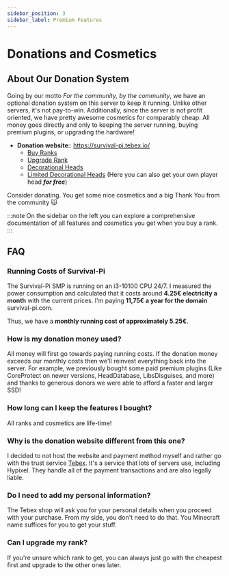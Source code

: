 ```yaml
---
sidebar_position: 3
sidebar_label: Premium Features
---
```


# Donations and Cosmetics

## About Our Donation System

Going by our motto *For the community, by the community*, we have an optional donation system on this server to keep it running. Unlike other servers, it's not pay-to-win. Additionally, since the server is not profit oriented, we have pretty awesome cosmetics for comparably cheap. All money goes directly and only to keeping the server running, buying premium plugins, or upgrading the hardware! 

- **Donation website**:: https://survival-pi.tebex.io/
    - [Buy Ranks](pathname://https://survival-pi.tebex.io/category/ranks)
    - [Upgrade Rank](pathname://https://survival-pi.tebex.io/category/rank-upgrades)
    - [Decorational Heads](pathname://https://survival-pi.tebex.io/category/2150726)
    - [Limited Decorational Heads](pathname://https://survival-pi.tebex.io/category/limited-heads) (Here you can also get your own player head ***for free***)

Consider donating. You get some nice cosmetics and a big Thank You from the community 😽

:::note
On the sidebar on the left you can explore a comprehensive documentation of all features and cosmetics you get when you buy a rank.
:::

## FAQ

### Running Costs of Survival-Pi

The Survival-Pi SMP is running on an i3-10100 CPU 24/7. I measured the power consumption and calculated that it costs around **4.25€ electricity a month** with the current prices. I'm paying **11,75€ a year for the domain** survival-pi.com.

Thus, we have a **monthly running cost of approximately 5.25€**.

### How is my donation money used? 

All money will first go towards paying running costs. If the donation money exceeds our monthly costs then we'll reinvest everything back into the server. For example, we previously bought some paid premium plugins (Like CoreProtect on newer versions, HeadDatabase, LibsDisguises, and more) and thanks to generous donors we were able to afford a faster and larger SSD!

### How long can I keep the features I bought?

All ranks and cosmetics are life-time!

### Why is the donation website different from this one?

I decided to not host the website and payment method myself and rather go with the trust service [Tebex](pagename://https://www.tebex.io/). It's a service that lots of servers use, including Hypixel. They handle all of the payment transactions and are also legally liable.

### Do I need to add my personal information?

The Tebex shop will ask you for your personal details when you proceed with your purchase. From my side, you don't need to do that. You Minecraft name suffices for you to get your stuff.

### Can I upgrade my rank?

If you're unsure which rank to get, you can always just go with the cheapest first and upgrade to the other ones later.